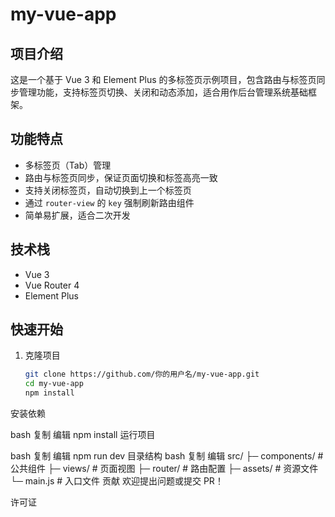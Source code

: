 # my-vue-app

## 项目介绍
这是一个基于 Vue 3 和 Element Plus 的多标签页示例项目，包含路由与标签页同步管理功能，支持标签页切换、关闭和动态添加，适合用作后台管理系统基础框架。

## 功能特点
- 多标签页（Tab）管理
- 路由与标签页同步，保证页面切换和标签高亮一致
- 支持关闭标签页，自动切换到上一个标签页
- 通过 `router-view` 的 `key` 强制刷新路由组件
- 简单易扩展，适合二次开发

## 技术栈
- Vue 3
- Vue Router 4
- Element Plus

## 快速开始
1. 克隆项目
   ```bash
   git clone https://github.com/你的用户名/my-vue-app.git
   cd my-vue-app
   npm install
安装依赖

bash
复制
编辑
npm install
运行项目

bash
复制
编辑
npm run dev
目录结构
bash
复制
编辑
src/
 ├─ components/       # 公共组件
 ├─ views/            # 页面视图
 ├─ router/           # 路由配置
 ├─ assets/           # 资源文件
 └─ main.js           # 入口文件
贡献
欢迎提出问题或提交 PR！

许可证
